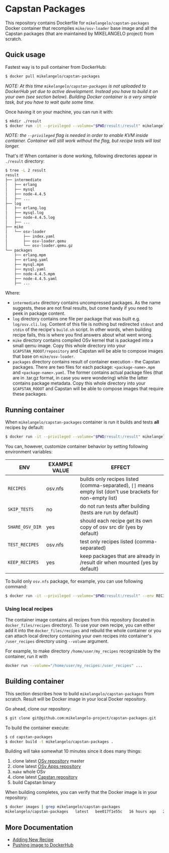 # Capstan Packages
This repository contains Dockerfile for `mikelangelo/capstan-packages` Docker container that
recompiles `mike/osv-loader` base image and all the Capstan packages (that are maintained by
MIKELANGELO project) from scratch.

## Quick usage
Fastest way is to pull container from DockerHub:
```bash
$ docker pull mikelangelo/capstan-packages
```
*NOTE: At this time `mikelangelo/capstan-packages` is not uploaded to DockerHub yet due to active
development. Instead you have to build it on your own (see section below). Building Docker container
is a very simple task, but you have to wait quite some time.*

Once having it on your machine, you can run it with:
```bash
$ mkdir ./result
$ docker run -it --privileged --volume="$PWD/result:/result" mikelangelo/capstan-packages
```
*NOTE: the `--privileged` flag is needed in order to enable KVM inside container. Container will
still work without the flag, but recipe tests will last longer.*

That's it! When container is done working, following directories appear in `./result` directory:
```bash
$ tree -L 2 result
result
├── intermediate
│   ├── erlang
│   ├── mysql
│   ├── node-4.4.5
│   ├── ...
├── log
│   ├── erlang.log
│   ├── mysql.log
│   ├── node-4.4.5.log
│   ├── ...
├── mike
│   └── osv-loader
│       ├── index.yaml
│       ├── osv-loader.qemu
│       └── osv-loader.qemu.gz
└── packages
    ├── erlang.mpm
    ├── erlang.yaml
    ├── mysql.mpm
    ├── mysql.yaml
    ├── node-4.4.5.mpm
    ├── node-4.4.5.yaml
    ├── ...
```
Where:

* `intermediate` directory contains uncompressed packages. As the name suggests, these are not final
results, but come handy if you need to peek in package content.
* `log` directory contains one file per package that was built e.g. `log/osv.cli.log`. Content of this
file is nothing but redirected `stdout` and `stdin` of the recipe's `build.sh` script. In other
words, when building recipe fails, this is where you find answers about what went wrong.
* `mike` directory contains compiled OSv kernel that is packaged into a small qemu image. Copy this
whole directory into your `$CAPSTAN_ROOOT/repository` and Capstan will be able to compose images
that base on `mike/osv-loader`.
* `packages` directory contains result of container execution - the Capstan packages. There are two
files for each package: `<package-name>.mpm` and `<package-name>.yaml`. The former contains actual
package files (that are in .tar.gz format, in case you were wondering) while the latter contains
package metadata. Copy this whole directory into your `$CAPSTAN_ROOOT` and Capstan will be able to
compose images that require these packages.

## Running container
When `mikelangelo/capstan-packages` container is run it builds and tests **all** recipes by
default:
```bash
$ docker run -it --privileged --volume="$PWD/result:/result" mikelangelo/capstan-packages
```
You can, however, customize container behavior by setting following environment variables:

| ENV | EXAMPLE VALUE | EFFECT |
|-----|---------------|--------|
| `RECIPES` |  osv.nfs | builds only recipes listed (comma-separated), `[]` means empty list (don't use brackets for non-empty list) |
| `SKIP_TESTS` |  no | do not run tests after building (tests are run by default) |
| `SHARE_OSV_DIR` | yes | should each recipe get its own copy of osv src dir (yes by default) |
| `TEST_RECIPES` | osv.nfs | test only recipes listed (comma-separated) |
| `KEEP_RECIPES` | yes | keep packages that are already in /result dir when mounted (yes by default) |

To build only `osv.nfs` package, for example, you can use following command:
```bash
$ docker run -it --privileged --volume="$PWD/result:/result" --env RECIPES=osv.nfs mikelangelo/capstan-packages
```

### Using local recipes
The container image contains all recipes from this repository (located in `docker_files/recipes`
directory). To use your own recipe, you can either add it into the `docker_files/recipes` and
rebuild the whole container or you can attach local directory containing your own recipes into
container's `/user_recipes` directory using `--volume` argument.

For example, to make directory `/home/user/my_recipes` recognizable by the container, run it with
```bash
docker run --volume="/home/user/my_recipes:/user_recipes" ...
```

## Building container
This section describes how to build `mikelangelo/capstan-packages` from scratch. Result will
be Docker image in your local Docker repository.

Go ahead, clone our repository:
```bash
$ git clone git@github.com:mikelangelo-project/capstan-packages.git
```
To build the container execute:
```bash
$ cd capstan-packages
$ docker build -t mikelangelo/capstan-packages .
```
Building will take somewhat 10 minutes since it does many things:

1. clone latest [OSv repository](https://github.com/cloudius-systems/osv) master
2. clone latest [OSv Apps repository](https://github.com/cloudius-systems/osv-apps)
3. `make` whole OSv
4. clone latest [Capstan repository](https://github.com/mikelangelo-project/capstan)
5. build Capstan binary

When building completes, you can verify that the Docker image is in your repository:
```bash
$ docker images | grep mikelangelo/capstan-packages
mikelangelo/capstan-packages   latest   bee017f1e55c   16 hours ago   2.82 GB
```

## More Documentation
* [Adding New Recipe](doc/recipes.md)
* [Pushing image to DockerHub](doc/dockerhub.md)


